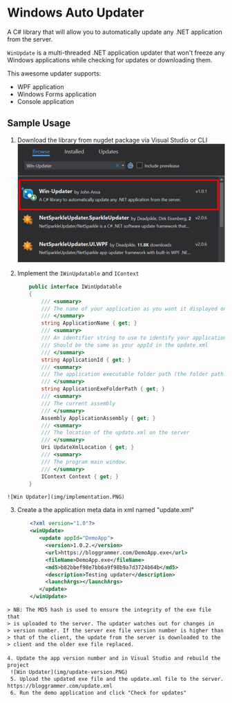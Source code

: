 
# Windows Auto Updater

A C# library that will allow you to automatically update any .NET application from the server.  

`WinUpdate` is a multi-threaded .NET application updater that won't freeze any Windows applications while checking for updates or downloading them.  

This awesome updater supports: 

- WPF application
- Windows Forms application
- Console application

## Sample Usage

1. Download the library from nugdet package via Visual Studio or CLI
![nuget package](img/nuget-package.PNG)

2. Implement the `IWinUpdatable` and `IContext`
 
 ```c#
        public interface IWinUpdatable
        {
            /// <summary>
            /// The name of your application as you want it displayed on the update window.
            /// </summary>
            string ApplicationName { get; }
            /// <summary>
            /// An identifier string to use to identify your application in the update.xml
            /// Should be the same as your appId in the update.xml
            /// </summary>
            string ApplicationId { get; }
            /// <summary>
            /// The application executable folder path (the folder path where the exe file is placed)
            /// </summary>
            string ApplicationExeFolderPath { get; }   
            /// <summary>
            /// The current assembly
            /// </summary>
            Assembly ApplicationAssembly { get; }
            /// <summary>
            /// The location of the update.xml on the server
            /// </summary>
            Uri UpdateXmlLocation { get; }
            /// <summary>
            /// The program main window.
            /// </summary>
            IContext Context { get; }
        }
   ``` 
    ![Win Updater](img/implementation.PNG)
    
3. Create a the application meta data in xml  named "update.xml" 
	```xml
		<?xml version="1.0"?>
        <winUpdate>
           <update appId="DemoApp">
             <version>1.0.2.</version>         
             <url>https://bloggrammer.com/DemoApp.exe</url>
             <fileName>DemoApp.exe</fileName>
             <md5>b82bbef98e7bb6a9f98b9a7d3724b64b</md5>
             <description>Testing updater</description> 
             <launchArgs></launchArgs>
           </update>
        </winUpdate>
```
> NB: The MD5 hash is used to ensure the integrity of the exe file that
> is uploaded to the server. The updater watches out for changes in
> version number. If the server exe file version number is higher than
> that of the client, the update from the server is downloaded to the
> client and the older exe file replaced.

4. Update the app version number and in Visual Studio and rebuild the project
 ![Win Updater](img/update-version.PNG)
 5. Upload the updated exe file and the update.xml file to the server. https://bloggrammer.com/update.xml
 6. Run the demo application and click "Check for updates"
